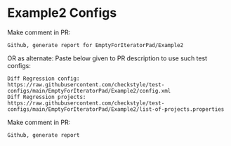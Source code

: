 # Example2 Configs
Make comment in PR:
```
Github, generate report for EmptyForIteratorPad/Example2
```
OR as alternate:
Paste below given to PR description to use such test configs:
```
Diff Regression config: https://raw.githubusercontent.com/checkstyle/test-configs/main/EmptyForIteratorPad/Example2/config.xml
Diff Regression projects: https://raw.githubusercontent.com/checkstyle/test-configs/main/EmptyForIteratorPad/Example2/list-of-projects.properties
```
Make comment in PR:
```
Github, generate report
```
